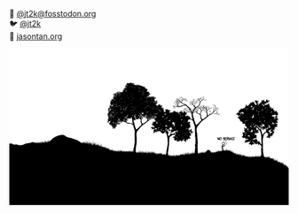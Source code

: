 :mammoth: [@jt2k@fosstodon.org](https://fosstodon.org/@jt2k)  
:bird: [@jt2k](https://twitter.com/jt2k)  
:link: [jasontan.org](https://jasontan.org/)

[![xkcd/1110 - Click and Drag](https://raw.githubusercontent.com/jt2k/jt2k/master/assets/2n5e.png)](https://xkcd.com/1110/)
